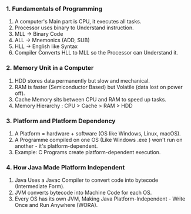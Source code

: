 ### 1. Fundamentals of Programming
1) A computer's Main part is CPU, it executes all tasks.
2) Processor uses binary to Understand instruction.
3) MLL -> Binary Code
4) ALL -> Mnemonics (ADD, SUB)
5) HLL -> English like Syntax
6) Compiler Converts HLL to MLL so the Processor can Understand it.

### 2. Memory Unit in a Computer
1) HDD stores data permanently but slow and mechanical.
2) RAM is faster (Semiconductor Based) but Volatile (data lost on power off).
3) Cache Memory sits between CPU and RAM to speed up tasks.
4) Memory Hierarchy : CPU > Cache > RAM > HDD

### 3. Platform and Platform Dependency
1) A Platform = hardware + software (OS like Windows, Linux, macOS).
2) A Programme compiled on one OS (Like Windows .exe ) won't run on another - it's platform-dependent.
3) Example: C Programs create platform-dependent execution.

### 4. How Java Made Platform Independent
1) Java Uses a Javac Compiler to convert code into bytecode (Intermediate Form).
2) JVM converts bytecode into Machine Code for each OS.
3) Every OS has its own JVM, Making Java Platform-Independent - Write Once and Run Anywhere (WORA).